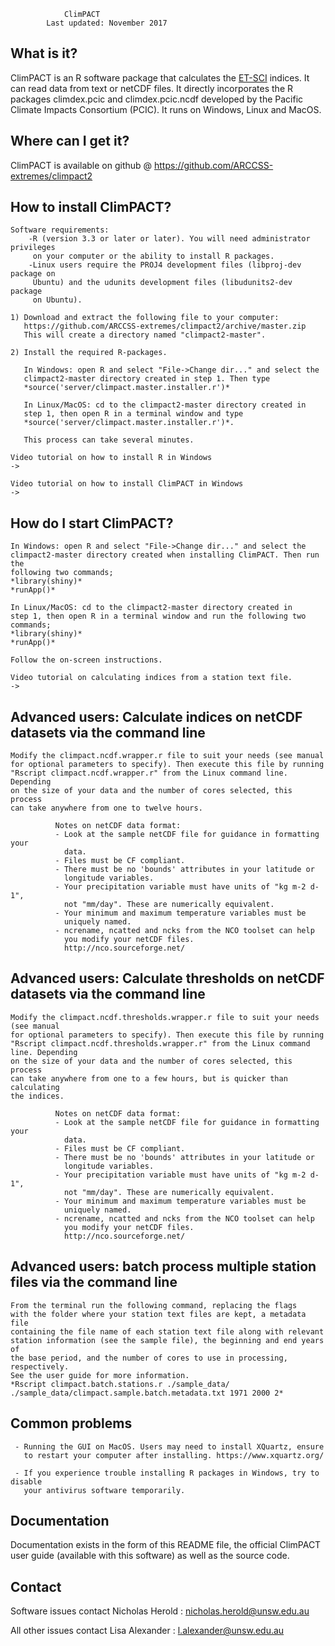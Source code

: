 

				ClimPACT
			Last updated: November 2017


  What is it?
  -----------
  
  ClimPACT is an R software package that calculates the [ET-SCI](http://www.wmo.int/pages/prog/wcp/ccl/opace/opace4/ET-SCI-4-1.php) indices. It can read 
  data from text or netCDF files. It directly incorporates the R packages climdex.pcic 
  and climdex.pcic.ncdf developed by the Pacific Climate Impacts Consortium (PCIC). It
  runs on Windows, Linux and MacOS.
  
  
  Where can I get it?
  -------------------
  
  ClimPACT is available on github @ https://github.com/ARCCSS-extremes/climpact2


  How to install ClimPACT?
  ------------------------

    Software requirements:
        -R (version 3.3 or later or later). You will need administrator privileges 
         on your computer or the ability to install R packages.
        -Linux users require the PROJ4 development files (libproj-dev package on 
         Ubuntu) and the udunits development files (libudunits2-dev package 
         on Ubuntu).

    1) Download and extract the following file to your computer:
       https://github.com/ARCCSS-extremes/climpact2/archive/master.zip
       This will create a directory named "climpact2-master".

    2) Install the required R-packages.

       In Windows: open R and select "File->Change dir..." and select the
       climpact2-master directory created in step 1. Then type
       *source('server/climpact.master.installer.r')*

       In Linux/MacOS: cd to the climpact2-master directory created in
       step 1, then open R in a terminal window and type
       *source('server/climpact.master.installer.r')*.

       This process can take several minutes.

    Video tutorial on how to install R in Windows
    -> 
    
    Video tutorial on how to install ClimPACT in Windows
    -> 


  How do I start ClimPACT?
  ------------------------

    In Windows: open R and select "File->Change dir..." and select the 
    climpact2-master directory created when installing ClimPACT. Then run the 
    following two commands;
    *library(shiny)*
    *runApp()*

    In Linux/MacOS: cd to the climpact2-master directory created in
    step 1, then open R in a terminal window and run the following two
    commands;
    *library(shiny)*
    *runApp()*
    
    Follow the on-screen instructions.
    
    Video tutorial on calculating indices from a station text file.
    -> 


  Advanced users: Calculate indices on netCDF datasets via the command line
  -------------------------------------------------------------------------

    Modify the climpact.ncdf.wrapper.r file to suit your needs (see manual
    for optional parameters to specify). Then execute this file by running 
    "Rscript climpact.ncdf.wrapper.r" from the Linux command line. Depending
    on the size of your data and the number of cores selected, this process
    can take anywhere from one to twelve hours.

              Notes on netCDF data format:
              - Look at the sample netCDF file for guidance in formatting your
                data.
              - Files must be CF compliant.
              - There must be no 'bounds' attributes in your latitude or 
                longitude variables.
              - Your precipitation variable must have units of "kg m-2 d-1",
                not "mm/day". These are numerically equivalent.
              - Your minimum and maximum temperature variables must be 
                uniquely named.
              - ncrename, ncatted and ncks from the NCO toolset can help 
                you modify your netCDF files.
                http://nco.sourceforge.net/

				
  Advanced users: Calculate thresholds on netCDF datasets via the command line
  ----------------------------------------------------------------------------

    Modify the climpact.ncdf.thresholds.wrapper.r file to suit your needs (see manual
    for optional parameters to specify). Then execute this file by running 
    "Rscript climpact.ncdf.thresholds.wrapper.r" from the Linux command line. Depending
    on the size of your data and the number of cores selected, this process
    can take anywhere from one to a few hours, but is quicker than calculating 
	the indices.

              Notes on netCDF data format:
              - Look at the sample netCDF file for guidance in formatting your
                data.
              - Files must be CF compliant.
              - There must be no 'bounds' attributes in your latitude or 
                longitude variables.
              - Your precipitation variable must have units of "kg m-2 d-1",
                not "mm/day". These are numerically equivalent.
              - Your minimum and maximum temperature variables must be 
                uniquely named.
              - ncrename, ncatted and ncks from the NCO toolset can help 
                you modify your netCDF files.
                http://nco.sourceforge.net/

				
  Advanced users: batch process multiple station files via the command line
  -------------------------------------------------------------------------

    From the terminal run the following command, replacing the flags
    with the folder where your station text files are kept, a metadata file
    containing the file name of each station text file along with relevant 
    station information (see the sample file), the beginning and end years of 
	the base period, and the number of cores to use in processing, respectively. 
	See the user guide for more information.
	*Rscript climpact.batch.stations.r ./sample_data/ ./sample_data/climpact.sample.batch.metadata.txt 1971 2000 2*


  Common problems
  ---------------

     - Running the GUI on MacOS. Users may need to install XQuartz, ensure
       to restart your computer after installing. https://www.xquartz.org/

     - If you experience trouble installing R packages in Windows, try to disable
       your antivirus software temporarily.


  Documentation
  -------------
  
  Documentation exists in the form of this README file, the official ClimPACT
  user guide (available with this software) as well as the source code.


  Contact
  -------
  
  Software issues contact Nicholas Herold : nicholas.herold@unsw.edu.au
  
  All other issues contact Lisa Alexander : l.alexander@unsw.edu.au
